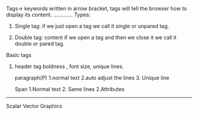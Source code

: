 Tags-> keywords written in arrow bracket, tags will tell the browser how to display its content.
.............
Types:
1. Single tag: <keyword>
if we just open a tag we call it single or unpared tag.

2. Double tag:<keyword> content </keyword>
if we open a tag and then we close it we call it double or pared tag.

Basic tags
1. header tag
boldness , font size, unique lines.

    paragraph(P)
    1.normal text 2.auto adjust the lines 3. Unique line 

    Span 
    1.Normal text 2. Same lines 
2.Attributes
-----------------------------------------------------------------------------------
Scalar Vector Graphics
<svg width="500px" height="500px"> 

</svg>



